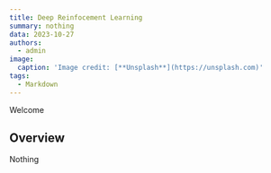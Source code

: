 ```yaml
---
title: Deep Reinfocement Learning
summary: nothing
data: 2023-10-27
authors:
  - admin
image:
  caption: 'Image credit: [**Unsplash**](https://unsplash.com)'
tags:
  - Markdown
---
```


Welcome

## Overview

Nothing